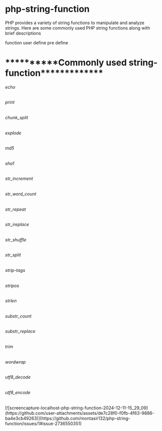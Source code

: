 # php-string-function
PHP provides a variety of string functions to manipulate and analyze strings. Here are some commonly used PHP string functions along with brief descriptions

function
    user define
    pre  define


<?php
     
      Statement

?>

<H1>**********Commonly used string-function*************</H1>

<H6>echo</H6>
<H6>print</H6>
<H6>chunk_split</H6>
<H6>explode</H6>
<H6>md5</H6>
<H6>sha1</H6>
<H6>str_increment</H6>
<H6>str_word_count</H6>
<H6>str_repeat</H6>
<H6>str_ireplace</H6>
<H6>str_shuffle</H6>
<H6>str_split</H6>
<H6>strip-tags</H6>
<H6>stripos</H6>
<H6>strlen</H6>
<H6>substr_count</H6>
<H6>substr_replace</H6>
<H6>trim</H6>
<H6>wordwrap</H6>
<H6>utf8_decode</H6>
<H6>utf8_encode</H6>
[![screencapture-localhost-php-string-function-2024-12-11-15_29_09](https://github.com/user-attachments/assets/de7c28f0-f0fb-4f63-9886-ba4e3cb49263)](https://github.com/montasir132/php-string-function/issues/1#issue-2736550351)
